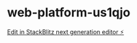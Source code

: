 # web-platform-us1qjo

[Edit in StackBlitz next generation editor ⚡️](https://stackblitz.com/~/github.com/rado002/web-platform-us1qjo)
